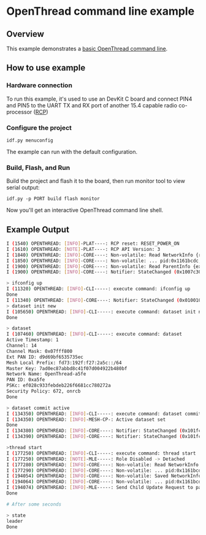 # OpenThread command line example 

## Overview

This example demonstrates a [basic OpenThread command line](https://github.com/openthread/openthread/blob/master/src/cli/README.md).

## How to use example

### Hardware connection

To run this example, it's used to use an DevKit C board and connect PIN4 and PIN5 to the UART TX and RX port of another 15.4 capable radio co-processor ([RCP](https://openthread.io/platforms/co-processor?hl=en))

### Configure the project

```
idf.py menuconfig
```

The example can run with the default configuration.

### Build, Flash, and Run

Build the project and flash it to the board, then run monitor tool to view serial output:

```
idf.py -p PORT build flash monitor
```

Now you'll get an interactive OpenThread command line shell.

## Example Output

```bash
I (1540) OPENTHREAD: [INFO]-PLAT----: RCP reset: RESET_POWER_ON
I (1610) OPENTHREAD: [NOTE]-PLAT----: RCP API Version: 3
I (1840) OPENTHREAD: [INFO]-CORE----: Non-volatile: Read NetworkInfo {rloc:0x7404, extaddr:aee4a5cc7ed1ad88, role:Child, mode:0x0f, version:2, keyseq:0x0, ...
I (1850) OPENTHREAD: [INFO]-CORE----: Non-volatile: ... pid:0x1161bcdc, mlecntr:0x5a17, maccntr:0x5a91, mliid:33158c466ab576d4}
I (1900) OPENTHREAD: [INFO]-CORE----: Non-volatile: Read ParentInfo {extaddr:36505631b12ea5e3, version:2}
I (1900) OPENTHREAD: [INFO]-CORE----: Notifier: StateChanged (0x1007c300) [KeySeqCntr NetData Channel PanId NetName ExtPanId MstrKey ActDset] 

> ifconfig up
I (11320) OPENTHREAD: [INFO]-CLI-----: execute command: ifconfig up
Done
I (11340) OPENTHREAD: [INFO]-CORE----: Notifier: StateChanged (0x01001009) [Ip6+ LLAddr Ip6Mult+ NetifState] 
> dataset init new
I (105650) OPENTHREAD: [INFO]-CLI-----: execute command: dataset init new
Done

> dataset
I (107460) OPENTHREAD: [INFO]-CLI-----: execute command: dataset
Active Timestamp: 1
Channel: 14
Channel Mask: 0x07fff800
Ext PAN ID: d9d69bf6535735ec
Mesh Local Prefix: fd73:192f:f27:2a5c::/64
Master Key: 7ad0ec87abbd8c41f07d004922b480bf
Network Name: OpenThread-a5fe
PAN ID: 0xa5fe
PSKc: ef028c933febdeb226f6681cc780272a
Security Policy: 672, onrcb
Done

> dataset commit active
I (134350) OPENTHREAD: [INFO]-CLI-----: execute command: dataset commit active
I (134350) OPENTHREAD: [INFO]-MESH-CP-: Active dataset set
Done
I (134380) OPENTHREAD: [INFO]-CORE----: Notifier: StateChanged (0x101fc110) [MLAddr KeySeqCntr Channel PanId NetName ExtPanId MstrKey PSKc SecPolicy ...
I (134390) OPENTHREAD: [INFO]-CORE----: Notifier: StateChanged (0x101fc110) ... ActDset] 

>thread start                                                         
I (177250) OPENTHREAD: [INFO]-CLI-----: execute command: thread start
I (177250) OPENTHREAD: [NOTE]-MLE-----: Role Disabled -> Detached
I (177280) OPENTHREAD: [INFO]-CORE----: Non-volatile: Read NetworkInfo {rloc:0x7404, extaddr:aee4a5cc7ed1ad88, role:Child, mode:0x0f, version:2, keyseq:0x0, ...
I (177290) OPENTHREAD: [INFO]-CORE----: Non-volatile: ... pid:0x1161bcdc, mlecntr:0x5a17, maccntr:0x5a91, mliid:33158c466ab576d4}            
I (194054) OPENTHREAD: [INFO]-CORE----: Non-volatile: Saved NetworkInfo {rloc:0x7404, extaddr:aee4a5cc7ed1ad88, role:Child, mode:0x0f, version:2, keyseq:0x0, ...
I (194064) OPENTHREAD: [INFO]-CORE----: Non-volatile: ... pid:0x1161bcdc, mlecntr:0x5e00, maccntr:0x5e79, mliid:33158c466ab576d4}            
I (194074) OPENTHREAD: [INFO]-MLE-----: Send Child Update Request to parent (fe80:0:0:0:3450:5631:b12e:a5e3)                                 
Done                                                                  

# After some seconds

> state
leader
Done
```

